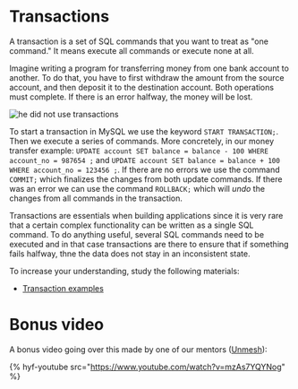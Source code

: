 # Transactions

A transaction is a set of SQL commands that you want to treat as "one command." It means execute all commands or execute none at all.

Imagine writing a program for transferring money from one bank account to another. To do that, you have to first withdraw the amount from the source account, and then deposit it to the destination account. Both operations must complete. If there is an error halfway, the money will be lost.

![he did not use transactions](https://i.imgflip.com/3hkxnl.jpg)

To start a transaction in MySQL we use the keyword `START TRANSACTION;`. Then we execute a series of commands. More concretely, in our money transfer example: `UPDATE account SET balance = balance - 100 WHERE account_no = 987654 ;` and `UPDATE account SET balance = balance + 100 WHERE account_no = 123456 ;`. If there are no errors we use the command `COMMIT;` which finalizes the changes from both update commands. If there was an error we can use the command `ROLLBACK;` which will _undo_ the changes from all commands in the transaction.

Transactions are essentials when building applications since it is very rare that a certain complex functionality can be written as a single SQL command. To do anything useful, several SQL commands need to be executed and in that case transactions are there to ensure that if something fails halfway, thne the data does not stay in an inconsistent state.

To increase your understanding, study the following materials:

- [Transaction examples](https://www.mysqltutorial.org/mysql-transaction.aspx/)

# Bonus video

A bonus video going over this made by one of our mentors ([Unmesh](https://github.com/unmeshvrije)):

{% hyf-youtube src="https://www.youtube.com/watch?v=mzAs7YQYNog" %}
